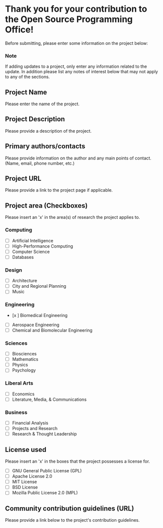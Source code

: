 # Thank you for your contribution to the Open Source Programming Office!
Before submitting, please enter some information on the project below:

### Note
If adding updates to a project, only enter any information related to the update. In addition please list any notes of interest below that may not apply to any of the sections.

## Project Name
Please enter the name of the project.

## Project Description
Please provide a description of the project.

## Primary authors/contacts
Please provide information on the author and any main points of contact. (Name, email, phone number, etc.)

## Project URL
Please provide a link to the project page if applicable.

## Project area (Checkboxes)
Please insert an 'x' in the area(s) of research the project applies to.

### Computing
- [ ] Artificial Intelligence
- [ ] High-Performance Computing 
- [ ] Computer Science
- [ ] Databases

### Design
- [ ] Architecture
- [ ] City and Regional Planning
- [ ] Music

### Engineering
- [x ] Biomedical Engineering
- [ ] Aerospace Engineering
- [ ] Chemical and Biomolecular Engineering

### Sciences
- [ ] Biosciences
- [ ] Mathematics
- [ ] Physics
- [ ] Psychology

### Liberal Arts
- [ ] Economics
- [ ] Literature, Media, & Communications

### Business
- [ ] Financial Analysis
- [ ] Projects and Research
- [ ] Research & Thought Leadership

## License used
Please insert an 'x' in the boxes that the project possesses a license for.

- [ ] GNU General Public License (GPL)
- [ ] Apache License 2.0
- [ ] MIT License
- [ ] BSD License
- [ ] Mozilla Public License 2.0 (MPL)

## Community contribution guidelines (URL)
Please provide a link below to the project's contribution guidelines.
